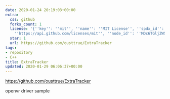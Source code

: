```yaml
---
date: 2020-01-24 20:19:03+00:00
extra:
  css: github
  forks_count: 1
  license: '{''key'': ''mit'', ''name'': ''MIT License'', ''spdx_id'': ''MIT'', ''url'':
    ''https://api.github.com/licenses/mit'', ''node_id'': ''MDc6TGljZW5zZTEz''}'
  star: 1
  url: https://github.com/ousttrue/ExtraTracker
tags:
- repository
- C++
title: ExtraTracker
updated: 2020-01-29 06:06:37+00:00
---
```


<https://github.com/ousttrue/ExtraTracker>

openvr driver sample
